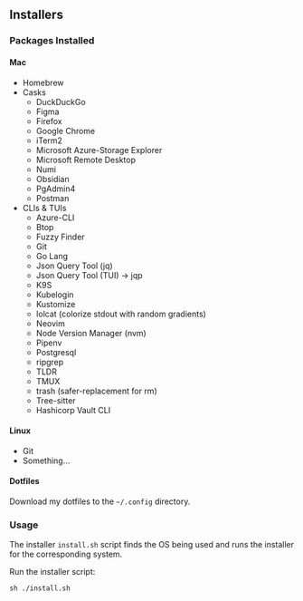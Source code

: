 ## Installers


### Packages Installed

#### Mac

- Homebrew
- Casks
  - DuckDuckGo
  - Figma
  - Firefox
  - Google Chrome
  - iTerm2
  - Microsoft Azure-Storage Explorer
  - Microsoft Remote Desktop
  - Numi
  - Obsidian
  - PgAdmin4
  - Postman
- CLIs & TUIs
  - Azure-CLI
  - Btop
  - Fuzzy Finder
  - Git
  - Go Lang
  - Json Query Tool (jq)
  - Json Query Tool (TUI) -> jqp
  - K9S
  - Kubelogin
  - Kustomize
  - lolcat (colorize stdout with random gradients)
  - Neovim
  - Node Version Manager (nvm)
  - Pipenv
  - Postgresql
  - ripgrep
  - TLDR
  - TMUX
  - trash (safer-replacement for rm)
  - Tree-sitter
  - Hashicorp Vault CLI

#### Linux

- Git
- Something...

#### Dotfiles

Download my dotfiles to the `~/.config` directory.


### Usage

The installer `install.sh` script finds the OS being used and runs the installer for the corresponding system.

Run the installer script:
```shell
sh ./install.sh
```
